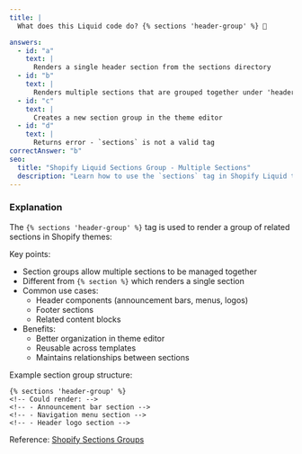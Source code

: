 ```yaml
---
title: |
  What does this Liquid code do? {% sections 'header-group' %} 🔄

answers:
  - id: "a"
    text: |
      Renders a single header section from the sections directory
  - id: "b"
    text: |
      Renders multiple sections that are grouped together under 'header-group'
  - id: "c"
    text: |
      Creates a new section group in the theme editor
  - id: "d"
    text: |
      Returns error - `sections` is not a valid tag
correctAnswer: "b"
seo:
  title: "Shopify Liquid Sections Group - Multiple Sections"
  description: "Learn how to use the `sections` tag in Shopify Liquid to render a group of related sections."
---
```


### Explanation

The `{% sections 'header-group' %}` tag is used to render a group of related sections in Shopify themes:

Key points:
- Section groups allow multiple sections to be managed together
- Different from `{% section %}` which renders a single section
- Common use cases:
  - Header components (announcement bars, menus, logos)
  - Footer sections
  - Related content blocks
- Benefits:
  - Better organization in theme editor
  - Reusable across templates
  - Maintains relationships between sections

Example section group structure:
```liquid
{% sections 'header-group' %}
<!-- Could render: -->
<!-- - Announcement bar section -->
<!-- - Navigation menu section -->
<!-- - Header logo section -->
```

Reference: [Shopify Sections Groups](https://shopify.dev/themes/architecture/sections/section-groups) 
